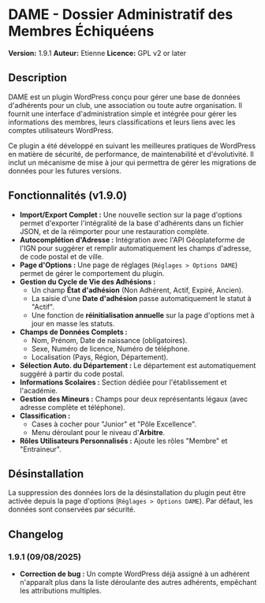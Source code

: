 # DAME - Dossier Administratif des Membres Échiquéens

**Version:** 1.9.1
**Auteur:** Etienne
**Licence:** GPL v2 or later

## Description

DAME est un plugin WordPress conçu pour gérer une base de données d'adhérents pour un club, une association ou toute autre organisation. Il fournit une interface d'administration simple et intégrée pour gérer les informations des membres, leurs classifications et leurs liens avec les comptes utilisateurs WordPress.

Ce plugin a été développé en suivant les meilleures pratiques de WordPress en matière de sécurité, de performance, de maintenabilité et d'évolutivité. Il inclut un mécanisme de mise à jour qui permettra de gérer les migrations de données pour les futures versions.

## Fonctionnalités (v1.9.0)

*   **Import/Export Complet :** Une nouvelle section sur la page d'options permet d'exporter l'intégralité de la base d'adhérents dans un fichier JSON, et de la réimporter pour une restauration complète.
*   **Autocomplétion d'Adresse :** Intégration avec l'API Géoplateforme de l'IGN pour suggérer et remplir automatiquement les champs d'adresse, de code postal et de ville.
*   **Page d'Options :** Une page de réglages (`Réglages > Options DAME`) permet de gérer le comportement du plugin.
*   **Gestion du Cycle de Vie des Adhésions :**
    *   Un champ **État d'adhésion** (Non Adhérent, Actif, Expiré, Ancien).
    *   La saisie d'une **Date d'adhésion** passe automatiquement le statut à "Actif".
    *   Une fonction de **réinitialisation annuelle** sur la page d'options met à jour en masse les statuts.
*   **Champs de Données Complets :**
    *   Nom, Prénom, Date de naissance (obligatoires).
    *   Sexe, Numéro de licence, Numéro de téléphone.
    *   Localisation (Pays, Région, Département).
*   **Sélection Auto. du Département :** Le département est automatiquement suggéré à partir du code postal.
*   **Informations Scolaires :** Section dédiée pour l'établissement et l'académie.
*   **Gestion des Mineurs :** Champs pour deux représentants légaux (avec adresse complète et téléphone).
*   **Classification :**
    *   Cases à cocher pour "Junior" et "Pôle Excellence".
    *   Menu déroulant pour le niveau d'**Arbitre**.
*   **Rôles Utilisateurs Personnalisés :** Ajoute les rôles "Membre" et "Entraineur".

## Désinstallation

La suppression des données lors de la désinstallation du plugin peut être activée depuis la page d'options (`Réglages > Options DAME`). Par défaut, les données sont conservées par sécurité.

## Changelog

### 1.9.1 (09/08/2025)

*   **Correction de bug :** Un compte WordPress déjà assigné à un adhérent n'apparaît plus dans la liste déroulante des autres adhérents, empêchant les attributions multiples.
